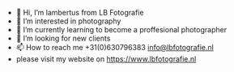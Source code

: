 - 👋 Hi, I’m lambertus from LB Fotografie
- 👀 I’m interested in photography
- 🌱 I’m currently learning to become a proffesional photographer
- 💞️ I’m looking for new clients
- 📫 How to reach me +31(0)630796383 info@lbfotografie.nl
- please visit my website on https://www.lbfotografie.nl

<!---
LBFotografie/LBFotografie is a ✨ special ✨ repository because its `README.md` (this file) appears on your GitHub profile.
You can click the Preview link to take a look at your changes.
--->
